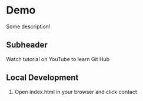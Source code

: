 # Demo

Some description!

## Subheader

Watch tutorial on YouTube to learn Git Hub

## Local Development

1. Open index.html in your browser and click contact
